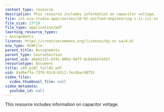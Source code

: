 ```yaml
---
content_type: resource
description: This resource includes information on capacitor voltage.
file: /ol-ocw-studio-app/courses/16-01-unified-engineering-i-ii-iii-iv-fall-2005-spring-2006/8ad9effe73f891c8b2c27ecdbec90755_s09_ps07_fall03.pdf
file_size: 27718
file_type: application/pdf
learning_resource_types:
- Assignments
license: https://creativecommons.org/licenses/by-nc-sa/4.0/
ocw_type: OCWFile
parent_title: Assignments
parent_type: CourseSection
parent_uid: a6eb2151-6f41-806d-94ff-dc83eb5f4337
resourcetype: Document
title: s09_ps07_fall03.pdf
uid: 8ad9effe-73f8-91c8-b2c2-7ecdbec90755
video_files:
  video_thumbnail_file: null
video_metadata:
  youtube_id: null
---
```

This resource includes information on capacitor voltage.